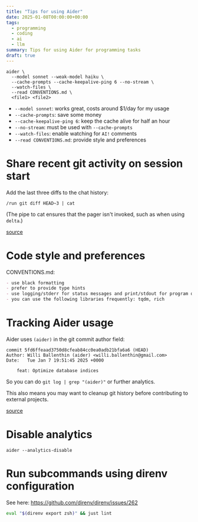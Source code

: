 ```yaml
---
title: "Tips for using Aider"
date: 2025-01-08T00:00:00+00:00
tags:
  - programming
  - coding
  - ai
  - llm
summary: Tips for using Aider for programming tasks
draft: true
---
```


```
aider \
  --model sonnet --weak-model haiku \
  --cache-prompts --cache-keepalive-ping 6 --no-stream \
  --watch-files \
  --read CONVENTIONS.md \
  <file1> <file2>
```

- `--model sonnet`: works great, costs around $1/day for my usage
- `--cache-prompts`: save some money
- `--cache-keepalive-ping 6`: keep the cache alive for half an hour
- `--no-stream`: must be used with `--cache-prompts`
- `--watch-files`: enable watching for `AI!` comments
- `--read CONVENTIONS.md`: provide style and preferences


# Share recent git activity on session start

Add the last three diffs to the chat history:

```
/run git diff HEAD~3 | cat
```

(The pipe to cat ensures that the pager isn't invoked, such as when using `delta`.)

[source](https://aider.chat/docs/faq.html#how-do-i-include-the-git-history-in-the-context)


# Code style and preferences

CONVENTIONS.md:

```md
- use black formatting
- prefer to provide type hints
- use logging/stderr for status messages and print/stdout for program output
- you can use the following libraries frequently: tqdm, rich
```


# Tracking Aider usage

Aider uses `(aider)` in the git commit author field:

```
commit 5fd6ffeaad3750d8cfeab84cc0ea0adb21bfa6a6 (HEAD)
Author: Willi Ballenthin (aider) <willi.ballenthin@gmail.com>
Date:   Tue Jan 7 19:51:45 2025 +0000

    feat: Optimize database indices
```

So you can do `git log | grep "(aider)"` or further analytics.

This also means you may want to cleanup git history before contributing to external projects.

[source](https://aider.chat/docs/faq.html#what-llms-do-you-use-to-build-aider)

# Disable analytics

```
aider --analytics-disable
```


# Run subcommands using direnv configuration

See here: https://github.com/direnv/direnv/issues/262

```bash
eval "$(direnv export zsh)" && just lint
```